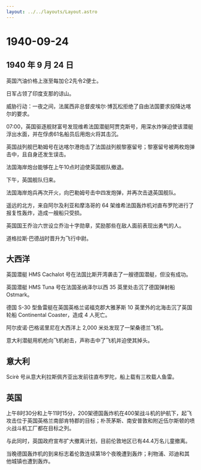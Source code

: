 ```yaml
---
layout: ../../layouts/Layout.astro
---
```


# 1940-09-24

## 1940 年 9 月 24 日

英国汽油价格上涨至每加仑2先令2便士。

日军占领了印度支那的谅山。

威胁行动：一夜之间，法属西非总督皮埃尔·博瓦松拒绝了自由法国要求投降达喀尔的要求。

07:00，英国驱逐舰财富号发现维希法国潜艇阿贾克斯号，用深水炸弹迫使该潜艇浮出水面，并在俘虏61名船员后用炮火将其击沉。

英国战列舰巴勒姆号在达喀尔港炮击了法国战列舰黎塞留号；黎塞留号被两枚炮弹击中，且自身还发生误击。

法国海岸炮台能够在上午10点时迫使英国舰队撤退。

下午，英国舰队归来。

法国海岸炮兵再次开火，向巴勒姆号击中四发炮弹，并再次击退英国舰队。

遥远的北方，来自阿尔及利亚和摩洛哥的 64
架维希法国轰炸机对直布罗陀进行了报复性轰炸，造成一艘船只受损。

英国国王乔治六世设立乔治十字勋章，奖励那些在敌人面前表现出勇气的人。

道格拉斯·巴德战时晋升为飞行中尉。

## 大西洋

英国潜艇 HMS Cachalot 号在法国比斯开湾袭击了一艘德国潜艇，但没有成功。

英国潜艇 HMS Tuna 号在法国圣纳泽尔以西 35 英里处击沉了德国弹射船
Ostmark。

德国 S-30 型鱼雷艇在英国英格兰诺福克郡大雅茅斯 10
英里外的北海击沉了英国轮船 Continental Coaster，造成 4 人死亡。

阿尔皮诺·巴格诺里尼在大西洋上 2,000 米处发现了一架桑德兰飞机。

意大利潜艇用机枪向飞机射击，声称击中了飞机并迫使其掉头。

## 意大利

Scirè 号从意大利拉斯佩齐亚出发前往直布罗陀，船上载有三枚载人鱼雷。

## 英国

上午8时30分和上午11时15分，200架德国轰炸机在400架战斗机的护航下，起飞攻击位于英国英格兰南部肯特郡的目标；朴茨茅斯、南安普敦和附近伍尔斯顿的喷火战斗机工厂都在目标之列。

与此同时，英国政府宣布扩大撤离计划，目前伦敦地区已有44.4万名儿童撤离。

当晚德国轰炸机的到来标志着伦敦连续第18个夜晚遭到轰炸；利物浦、邓迪和其他城镇也遭到轰炸。
